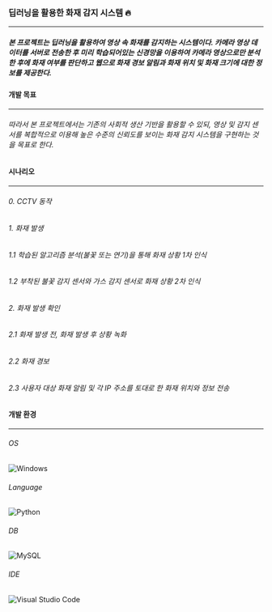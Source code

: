 ### 딥러닝을 활용한 화재 감지 시스템 🔥  
- - -
##### 본 프로젝트는 딥러닝을 활용하여 영상 속 화재를 감지하는 시스템이다. 카메라 영상 데이터를 서버로 전송한 후 미리 학습되어있는 신경망을 이용하여 카메라 영상으로만 분석한 후에 화재 여부를 판단하고 웹으로 화재 경보 알림과 화재 위치 및 화재 크기에 대한 정보를 제공한다.  

#### 개발 목표  
- - -
###### 따라서 본 프로젝트에서는 기존의 사회적 생산 기반을 활용할 수 있되, 영상 및 감지 센서를 복합적으로 이용해 높은 수준의 신뢰도를 보이는 화재 감지 시스템을 구현하는 것을 목표로 한다.  

#### 시나리오  
- - -
###### 0. CCTV 동작  
###### 1. 화재 발생  
######  1.1 학습된 알고리즘 분석(불꽃 또는 연기)을 통해 화재 상황 1차 인식  
######  1.2 부착된 불꽃 감지 센서와 가스 감지 센서로 화재 상황 2차 인식  
###### 2. 화재 발생 확인  
######  2.1 화재 발생 전, 화재 발생 후 상황 녹화  
######  2.2 화재 경보  
######  2.3 사용자 대상 화재 알림 및 각 IP 주소를 토대로 한 화재 위치와 정보 전송  

#### 개발 환경  
- - -
###### OS  
![Windows](https://img.shields.io/badge/Windows-0078D6?style=for-the-badge&logo=windows&logoColor=white)  
###### Language  
![Python](https://img.shields.io/badge/python-3670A0?style=for-the-badge&logo=python&logoColor=ffdd54)  
###### DB  
![MySQL](https://img.shields.io/badge/mysql-%2300f.svg?style=for-the-badge&logo=mysql&logoColor=white)  
###### IDE  
![Visual Studio Code](https://img.shields.io/badge/Visual%20Studio%20Code-0078d7.svg?style=for-the-badge&logo=visual-studio-code&logoColor=white)  
